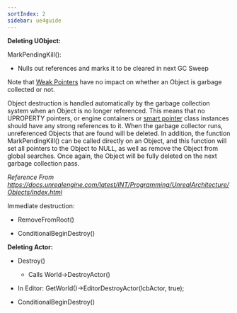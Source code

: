 ```yaml
---
sortIndex: 2
sidebar: ue4guide
---
```


**Deleting UObject:**

MarkPendingKill():

- Nulls out references and marks it to be cleared in next GC Sweep

Note that [Weak Pointers](https://docs.unrealengine.com/latest/INT/Programming/UnrealArchitecture/SmartPointerLibrary/WeakPointer/index.html) have no impact on whether an Object is garbage collected or not.

Object destruction is handled automatically by the garbage collection system when an Object is no longer referenced. This means that no UPROPERTY pointers, or engine containers or [smart pointer](https://docs.unrealengine.com/latest/INT/Programming/UnrealArchitecture/SmartPointerLibrary/index.html) class instances should have any strong references to it. When the garbage collector runs, unreferenced Objects that are found will be deleted. In addition, the function MarkPendingKill() can be called directly on an Object, and this function will set all pointers to the Object to NULL, as well as remove the Object from global searches. Once again, the Object will be fully deleted on the next garbage collection pass.

*Reference From <https://docs.unrealengine.com/latest/INT/Programming/UnrealArchitecture/Objects/index.html>*

Immediate destruction:

- RemoveFromRoot()

- ConditionalBeginDestroy()

**Deleting Actor:**

- Destroy()

  - Calls World->DestroyActor()

- In Editor: GetWorld()->EditorDestroyActor(lcbActor, true);

- ConditionalBeginDestroy()
